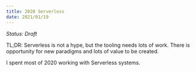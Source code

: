 ```yaml
---
title: 2020 Serverless
date: 2021/01/19
---
```


*Status: Draft*

TL;DR: Serverless is not a hype, but the tooling needs lots of work. There is
opportunity for new paradigms and lots of value to be created.

I spent most of 2020 working with Serverless systems.
